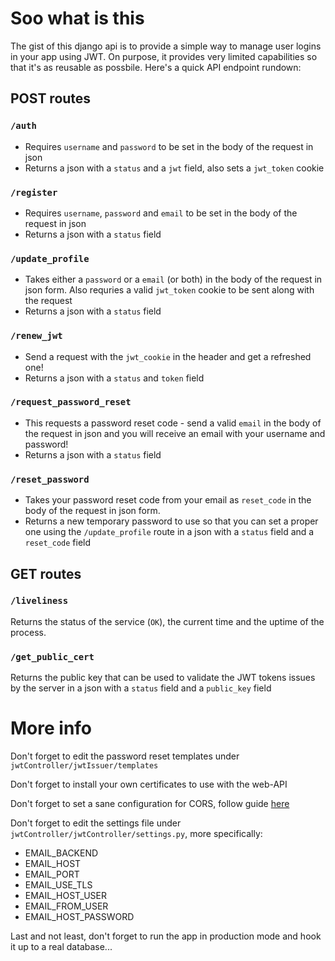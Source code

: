 # Soo what is this

The gist of this django api is to provide a simple way to manage user logins in your app using JWT. On purpose, it provides very limited capabilities so that it's as reusable as possbile. Here's a quick API endpoint rundown:

## POST routes

### `/auth`
* Requires `username` and `password` to be set in the body of the request in json
* Returns a json with a `status` and a `jwt` field, also sets a `jwt_token` cookie

### `/register`
* Requires `username`, `password` and `email` to be set in the body of the request in json
* Returns a json with a `status` field

### `/update_profile`
* Takes either a `password` or a `email` (or both) in the body of the request in json form. Also requries a valid `jwt_token` cookie to be sent along with the request
* Returns a json with a `status` field

### `/renew_jwt`
* Send a request with the `jwt_cookie` in the header and get a refreshed one!
* Returns a json with a `status` and `token` field

### `/request_password_reset`
* This requests a password reset code - send a valid `email` in the body of the request in json and you will receive an email with your username and password!
* Returns a json with a `status` field 

### `/reset_password`
* Takes your password reset code from your email as `reset_code` in the body of the request in json form. 
* Returns a new temporary password to use so that you can set a proper one using the `/update_profile` route in a json with a `status` field and a `reset_code` field

## GET routes

### `/liveliness`
Returns the status of the service (`OK`), the current time and the uptime of the process. 

### `/get_public_cert`
Returns the public key that can be used to validate the JWT tokens issues by the server in a json with a `status` field and a `public_key` field

# More info

Don't forget to edit the password reset templates under `jwtController/jwtIssuer/templates`

Don't forget to install your own certificates to use with the web-API

Don't forget to set a sane configuration for CORS, follow guide [here](http://www.srikanthtechnologies.com/blog/python/enable_cors_for_django.aspx)

Don't forget to edit the settings file under `jwtController/jwtController/settings.py`, more specifically:

* EMAIL_BACKEND
* EMAIL_HOST
* EMAIL_PORT
* EMAIL_USE_TLS
* EMAIL_HOST_USER
* EMAIL_FROM_USER
* EMAIL_HOST_PASSWORD

Last and not least, don't forget to run the app in production mode and hook it up to a real database...
